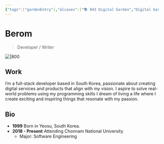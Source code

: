 ```yaml
---
{"tags":["gardenEntry"],"aliases":["📚 043 Digital Garden","Digital Garden"],"link":null,"up":null,"persona":null,"index":null,"date_created":"2023-10-21","date_modified":"2024-01-27","dg-publish":true,"dg-home":true,"cssclasses":["digital-garden"],"permalink":"/atlas/maps/the-berom/","contentClasses":"digital-garden","dgPassFrontmatter":true,"noteIcon":"1","created":"2023-12-17T14:36:40.487+09:00","updated":"2024-01-27T19:10:58.712+09:00"}
---
```


# Berom
> Developer / Writer

![|800](/img/user/Atlas/Utils/_attachments/70FA85F7-5F93-4E61-AB42-4D6995A16944_1_201_a.jpeg)
## Work
I’m a full-stack developer based in South Korea, passionate about creating digital services and products that align with my vision.
I aspire to solve real-world problems using my programming skills
I dream of living a life where I create exciting and inspiring things that resonate with my passion.

## Bio
- **1999** Born in Yeosu, South Korea.
- **2018 - Present** Attending Chonnam National University
    - Major: Software Engineering